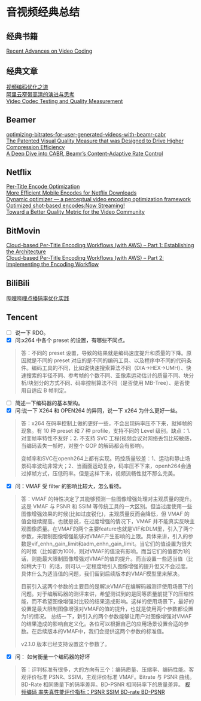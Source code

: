 # 音视频经典总结

## 经典书籍
[Recent Advances on Video Coding](https://www.intechopen.com/books/recent-advances-on-video-coding)

##  经典文章
[视频编码优化之道](https://cloud.tencent.com/developer/article/1167022)  
[阿里云窄带高清的演进与思考](https://zhuanlan.zhihu.com/p/366605123)  
[Video Codec Testing and Quality Measurement](https://tools.ietf.org/id/draft-ietf-netvc-testing-06.html)  

## Beamer
[optimizing-bitrates-for-user-generated-videos-with-beamr-cabr](https://blog.beamr.com/2020/07/12/optimizing-bitrates-for-user-generated-videos-with-beamr-cabr/)  
[The Patented Visual Quality Measure that was Designed to Drive Higher Compression Efficiency](https://blog.beamr.com/2019/09/11/visual-quality-measure/)  
[A Deep Dive into CABR, Beamr’s Content-Adaptive Rate Control](https://blog.beamr.com/2019/09/11/cabr-content-adaptive-rate-control/)

## Netflix
[Per-Title Encode Optimization](https://netflixtechblog.com/per-title-encode-optimization-7e99442b62a2)  
[More Efficient Mobile Encodes for Netflix Downloads](https://netflixtechblog.com/more-efficient-mobile-encodes-for-netflix-downloads-625d7b082909)  
[Dynamic optimizer — a perceptual video encoding optimization framework](https://netflixtechblog.com/dynamic-optimizer-a-perceptual-video-encoding-optimization-framework-e19f1e3a277f)  
[Optimized shot-based encodes:Now Streaming!](https://netflixtechblog.com/optimized-shot-based-encodes-now-streaming-4b9464204830)  
[Toward a Better Quality Metric for the Video Community](https://netflixtechblog.com/toward-a-better-quality-metric-for-the-video-community-7ed94e752a30)  

## BitMovin
[Cloud-based Per-Title Encoding Workflows (with AWS) – Part 1: Establishing the Architecture](https://bitmovin.com/cloud-based-per-title-encoding-aws-p1/)  
[Cloud-based Per-Title Encoding Workflows (with AWS) – Part 2: Implementing the Encoding Workflow](https://bitmovin.com/cloud-based-per-title-encoding-aws-p2/)  

## BiliBili
[哔哩哔哩点播码率优化实践](https://www.livevideostack.cn/news/bilibili-20200714/)

## Tencent
- [ ] 说一下 RDO。  
- [x] 问:x264 中各个 preset 的设置，有哪些不同点。  
> 答：不同的 preset 设置，导致的结果就是编码速度提升和质量的下降。原因就是不同的 preset 对应的是不同的编码工具、以及程序中不同的代码条件。编码工具的不同，比如说快速搜索算法不同（DIA->HEX->UMH）、快速搜索的半径不同、参考帧的个数不同、亚像素运动估计的质量不同、块分析/块划分的方式不同、码率控制算法不同（是否使用 MB-Tree）、是否使用自适应 B 帧判定。
- [ ] 简述一下编码器的基本架构。  
- [x] 问:说一下 X264 和 OPEN264 的异同，说一下 x264 为什么更好一些。  
> 答：x264 在码率控制上做的更好一些，不会出现码率压不下来，就掉帧的现象。有 10 种 preset 和 7 种 profile，支持不同的 Level 级别。缺点：1. 对变帧率特性不友好；2. 不支持 SVC 工程(视频会议对网络丢包比较敏感，当编码丢失一帧时，对整个 GOP 的解码都会有影响)。
> 
> 变帧率和SVC在openh264上都有实现。码控质量较差：1、运动和静止场景码率波动非常大；2、当画面运动复杂，码率压不下来，openh264会通过掉帧方式，压低码率。但是这样下来，视频流畅性就不那么完美。
- [x] 问：VMAF 受 filter 的影响比较大，怎么看待。  
> 答：VMAF 的特性决定了其能够预测一些图像增强处理对主观质量的提升。这是 VMAF 与 PSNR 和 SSIM 等传统工具的一大区别。但当过度使用一些图像增强效果的时候(比如过度锐化)，主观质量反而会降低，但 VMAF 的值会继续提高。也就是说，在过度增强的情况下，VMAF 并不能真实反映主观图像质量。在VMAF的两个主要feature也就是VIF和DLM里，引入了两个参数，来限制图像增强能够对VMAF产生影响的上限。具体来讲，引入的参数是vif_enhn_gain_limit和adm_enhn_gain_limit。当它们的值设置为很大的时候（比如都为100)，则对VMAF的值没有影响。而当它们的值都为1的话，则能最大限制图像增强对VMAF的值的提升。而当设置一些适当值（比如稍大于1）的话，则可以一定程度地引入图像增强的提升但又不会过度。具体什么为适当值的问题，我们留到后续版本的VMAF模型里来解决。
> 
> 目前引入这两个参数的主要目的是解决VMAF在编解码器测评使用场景下的问题。对于编解码器的测评来讲，希望测试到的是同等质量前提下的压缩性能，而不希望图像增强对比较的结果造成影响。这样的使用场景下，最好的设置是最大限制图像增强对VMAF的值的提升，也就是使用两个参数都设置为1的情况。
> 总结一下，新引入的两个参数能够让用户对图像增强对VMAF的结果造成的影响自定义化。各位可以根据自己的应用场景设置合适的参数。在后续版本的VMAF中，我们会提供这两个参数的标准值。  
> 
> v2.1.0 版本已经支持设置这个参数了。

- [x] 问： 如何衡量一个编码器的好坏
> 答：评判标准有很多，大的方向有三个：编码质量、压缩率、编码性能。客观评价标准 PSNR、SSIM，主观评价标准 VMAF。Bitrate 与 PSNR 曲线。BD-Rate 相同质量下的码率差异。BD-PSNR 相同码率下的质量差异。
> [视频编码 率失真性能评价指标：PSNR SSIM BD-rate BD-PSNR](https://www.cnblogs.com/sddai/p/14356542.html)  
